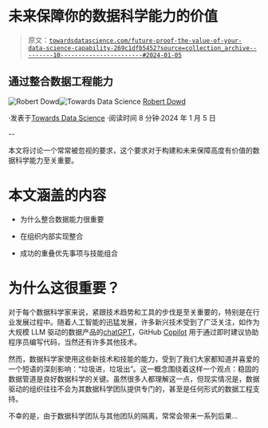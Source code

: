 # 未来保障你的数据科学能力的价值

> 原文：[`towardsdatascience.com/future-proof-the-value-of-your-data-science-capability-269c1dfb5452?source=collection_archive---------10-----------------------#2024-01-05`](https://towardsdatascience.com/future-proof-the-value-of-your-data-science-capability-269c1dfb5452?source=collection_archive---------10-----------------------#2024-01-05)

## **通过整合数据工程能力**

[](https://medium.com/@rdowd006?source=post_page---byline--269c1dfb5452--------------------------------)![Robert Dowd](https://medium.com/@rdowd006?source=post_page---byline--269c1dfb5452--------------------------------)[](https://towardsdatascience.com/?source=post_page---byline--269c1dfb5452--------------------------------)![Towards Data Science](https://towardsdatascience.com/?source=post_page---byline--269c1dfb5452--------------------------------) [Robert Dowd](https://medium.com/@rdowd006?source=post_page---byline--269c1dfb5452--------------------------------)

·发表于[Towards Data Science](https://towardsdatascience.com/?source=post_page---byline--269c1dfb5452--------------------------------) ·阅读时间 8 分钟·2024 年 1 月 5 日

--

本文将讨论一个常常被忽视的要求，这个要求对于构建和未来保障高度有价值的数据科学能力至关重要。

# 本文涵盖的内容

+   为什么整合数据能力很重要

+   在组织内部实现整合

+   成功的重叠优先事项与技能组合

# 为什么这很重要？

对于每个数据科学家来说，紧跟技术趋势和工具的步伐是至关重要的，特别是在行业发展过程中。随着人工智能的迅猛发展，许多新兴技术受到了广泛关注，如作为大规模 LLM 驱动的数据产品的[chatGPT](https://openai.com/blog/chatgpt)，GitHub [Copilot](https://github.com/features/copilot) 用于通过即时建议协助程序员编写代码，当然还有许多其他技术。

然而，数据科学家使用这些新技术和技能的能力，受到了我们大家都知道并喜爱的一个短语的深刻影响：“垃圾进，垃圾出”。这一概念围绕着这样一个观点：稳固的数据管道是良好数据科学的关键。虽然很多人都理解这一点，但现实情况是，数据驱动的组织往往不会为其数据科学团队提供专门的，甚至是任何形式的数据工程支持。

不幸的是，由于数据科学团队与其他团队的隔离，常常会带来一系列后果…
